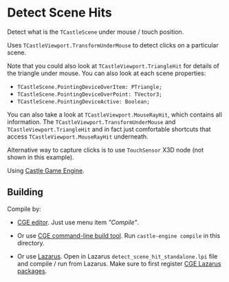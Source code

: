 # Detect Scene Hits

Detect what is the `TCastleScene` under mouse / touch position.

Uses `TCastleViewport.TransformUnderMouse` to detect clicks on a particular scene.

Note that you could also look at `TCastleViewport.TriangleHit` for details of the triangle under mouse. You can also look at each scene properties:

- `TCastleScene.PointingDeviceOverItem: PTriangle;`
- `TCastleScene.PointingDeviceOverPoint: TVector3;`
- `TCastleScene.PointingDeviceActive: Boolean;`

You can also take a look at `TCastleViewport.MouseRayHit`, which contains all information. The `TCastleViewport.TransformUnderMouse` and `TCastleViewport.TriangleHit` and in fact just comfortable shortcuts that access `TCastleViewport.MouseRayHit` underneath.

Alternative way to capture clicks is to use `TouchSensor` X3D node (not shown in this example).

Using [Castle Game Engine](https://castle-engine.io/).

## Building

Compile by:

- [CGE editor](https://castle-engine.io/manual_editor.php). Just use menu item _"Compile"_.

- Or use [CGE command-line build tool](https://castle-engine.io/build_tool). Run `castle-engine compile` in this directory.

- Or use [Lazarus](https://www.lazarus-ide.org/). Open in Lazarus `detect_scene_hit_standalone.lpi` file and compile / run from Lazarus. Make sure to first register [CGE Lazarus packages](https://castle-engine.io/lazarus).
